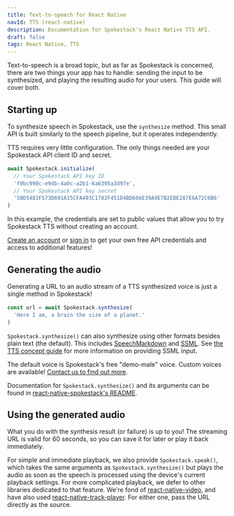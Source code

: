 ```yaml
---
title: Text-to-speech for React Native
navId: TTS (react-native)
description: Documentation for Spokestack's React Native TTS API.
draft: false
tags: React Native, TTS
---
```


<img src="../../assets/docs/react-native-tts.png" style="display:none"/>

Text-to-speech is a broad topic, but as far as Spokestack is concerned, there are two things your app has to handle: sending the input to be synthesized, and playing the resulting audio for your users. This guide will cover both.

## Starting up

To synthesize speech in Spokestack, use the `synthesize` method. This small API is built similarly to the speech pipeline, but it operates independently.

TTS requires very little configuration. The only things needed are your Spokestack API client ID and secret.

```javascript
await Spokestack.initialize(
  // Your Spokestack API key ID
  'f0bc990c-e9db-4a0c-a2b1-6a6395a3d97e',
  // Your Spokestack API key secret
  '5BD5483F573D691A15CFA493C1782F451D4BD666E39A9E7B2EBE287E6A72C6B6'
)
```

In this example, the credentials are set to public values that allow you to try Spokestack TTS without creating an account.

[Create an account](/account/create) or [sign in](/account/login) to get your own free API credentials and access to additional features!

## Generating the audio

Generating a URL to an audio stream of a TTS synthesized voice is just a single method in Spokestack!

```javascript
const url = await Spokestack.synthesize(
  'Here I am, a brain the size of a planet.'
)
```

`Spokestack.synthesize()` can also synthesize using other formats besides plain text (the default). This includes [SpeechMarkdown](https://www.speechmarkdown.org/) and [SSML](https://www.w3.org/TR/speech-synthesis). See [the TTS concept guide](/docs/concepts/tts) for more information on providing SSML input.

The default voice is Spokestack's free "demo-male" voice. Custom voices are available! [Contact us to find out more](mailto:hello@spokestack.io).

Documentation for `Spokestack.synthesize()` and its arguments can be found in [react-native-spokestack's README](https://github.com/spokestack/react-native-spokestack#synthesize).

## Using the generated audio

What you do with the synthesis result (or failure) is up to you! The streaming URL is valid for 60 seconds, so you can save it for later or play it back immediately.

For simple and immediate playback, we also provide `Spokestack.speak()`, which takes the same arguments as `Spokestack.synthesize()` but plays the audio as soon as the speech is processed using the device's current playback settings. For more complicated playback, we defer to other libraries dedicated to that feature. We're fond of [react-native-video](https://github.com/react-native-community/react-native-video), and have also used [react-native-track-player](https://github.com/react-native-kit/react-native-track-player). For either one, pass the URL directly as the source.
